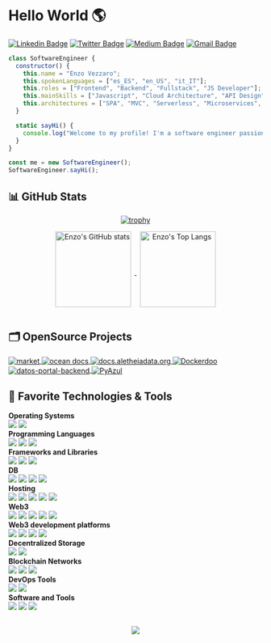 # Hello World 🌎

[![Linkedin Badge](https://img.shields.io/badge/-enzovezzaro-blue?style=flat&logo=Linkedin&logoColor=white&link=https://www.linkedin.com/in/enzo-vezzaro/)](https://www.linkedin.com/in/enzo-vezzaro/)
[![Twitter Badge](https://img.shields.io/badge/-@enzovezzaro-1ca0f1?style=flat&labelColor=1ca0f1&logo=twitter&logoColor=white&link=https://twitter.com/enzo_vezzaro)](https://twitter.com/enzo_vezzaro)
[![Medium Badge](https://img.shields.io/badge/-@enzovezzaro-000000?style=flat&labelColor=000000&logo=Medium&link=https://medium.com/@insuladigitalstudio)](https://medium.com/@insuladigitalstudio)
[![Gmail Badge](https://img.shields.io/badge/-enzovezzaro-c14438?style=flat&logo=Gmail&logoColor=white&link=mailto:enzo-vezzaro@live.it)](mailto:enzo-vezzaro@live.it)

```javascript
class SoftwareEngineer {
  constructor() {
    this.name = "Enzo Vezzaro";
    this.spokenLanguages = ["es_ES", "en_US", "it_IT"];
    this.roles = ["Frontend", "Backend", "Fullstack", "JS Developer"];
    this.mainSkills = ["Javascript", "Cloud Architecture", "API Design", "Web3"];
    this.architectures = ["SPA", "MVC", "Serverless", "Microservices", "Web3"];
  }

  static sayHi() {
    console.log("Welcome to my profile! I'm a software engineer passionate about open-source and Web3.");
  }
}

const me = new SoftwareEngineer();
SoftwareEngineer.sayHi();

```

## 📊 GitHub Stats

<div align="center">

  [![trophy](https://github-profile-trophy.vercel.app/?username=EnzoVezzaro&theme=flat&&margin-w=15&margin-h=15)](https://github.com/ryo-ma/github-profile-trophy)

  <a href="https://github.com/anuraghazra/github-readme-stats">
    <img align="center" height="150px" style="margin:0px 7px 15px 7px;" src="https://github-readme-stats.vercel.app/api?username=EnzoVezzaro&count_private=true&show_icons=true&include_all_commits=true" alt="Enzo's GitHub stats" />
  </a>

  <a href="https://github.com/anuraghazra/github-readme-stats">
    <img align="center" height="150px" style="margin:0px 7px 15px 7px;" src="https://github-readme-stats.vercel.app/api/top-langs/?username=EnzoVezzaro&layout=compact&langs_count=6" alt="Enzo's Top Langs" />
  </a>
  
</div>

## 🗂️ OpenSource Projects

<a href="https://github.com/oceanprotocol/market">
  <img align="center" src="https://github-readme-stats.vercel.app/api/pin/?username=oceanprotocol&repo=market&show_icons=true" alt="market" />
</a>

<a href="https://github.com/oceanprotocol/docs">
  <img align="center" src="https://github-readme-stats.vercel.app/api/pin/?username=oceanprotocol&repo=docs&show_icons=true" alt="ocean docs" />
</a>

<a href="https://github.com/Aletheia-Data/aletheiadata.org">
  <img align="center" src="https://github-readme-stats.vercel.app/api/pin/?username=Aletheia-Data&repo=aletheiadata.org&show_icons=true" alt="docs.aletheiadata.org" />
</a>

<a href="https://github.com/Aletheia-Data/strapi-provider-upload-web3-storage">
  <img align="center" src="https://github-readme-stats.vercel.app/api/pin/?username=Aletheia-Data&repo=strapi-provider-upload-web3-storage&show_icons=true" alt="Dockerdoo" />
</a>

<a href="https://github.com/EnzoVezzaro/Ultimate-Front-End-Started-Kit">
  <img align="center" src="https://github-readme-stats.vercel.app/api/pin/?username=EnzoVezzaro&repo=Ultimate-Front-End-Started-Kit&show_icons=true" alt="datos-portal-backend" />
</a>

<a href="https://github.com/AWeb3Agency/legal-gpt">
  <img align="center" src="https://github-readme-stats.vercel.app/api/pin/?username=AWeb3Agency&repo=legal-gpt&show_icons=true" alt="PyAzul" />
</a>

## 🔧 Favorite Technologies & Tools

**Operating Systems**<br>
![](https://img.shields.io/badge/-Linux-informational?style=flat&logo=linux&logoColor=white&color=FCC624)
![](https://img.shields.io/badge/-MacOS-informational?style=flat&logo=macos&logoColor=white&color=000000)
<br>
**Programming Languages**<br>
![](https://img.shields.io/badge/-JavaScript-informational?style=flat&logo=javascript&logoColor=white&color=F7DF1E)
![](https://img.shields.io/badge/-NodeJS-informational?style=flat&logo=Node.js&logoColor=white&color=43853d)
![](https://img.shields.io/badge/-Markdown-informational?style=flat&logo=markdown&logoColor=white&color=000000)
<br>
**Frameworks and Libraries**<br>
![](https://img.shields.io/badge/-Next.js-informational?style=flat&logo=next.js&logoColor=white&color=000000)
![](https://img.shields.io/badge/-React-informational?style=flat&logo=react&logoColor=white&color=61DAFB)
![](https://img.shields.io/badge/-Express-informational?style=flat&logo=express&logoColor=white&color=092E20)
<br>
**DB**<br>
![](https://img.shields.io/badge/-PostgreSQL-informational?style=flat&logo=postgresql&logoColor=white&color=4169E1)
![](https://img.shields.io/badge/-MySQL-informational?style=flat&logo=mysql&logoColor=white&color=4479A1)
![](https://img.shields.io/badge/-DynamoDB-informational?style=flat&logo=amazondynamodb&logoColor=white&color=4053D6)
![](https://img.shields.io/badge/-MongoDB-informational?style=flat&logo=mongodb&logoColor=white&color=47A248)
<br>
**Hosting**<br>
![](https://img.shields.io/badge/-Google_Cloud_Platform-informational?style=flat&logo=google-cloud&logoColor=white&color=2496ED)
![](https://img.shields.io/badge/-Netlify-informational?style=flat&logo=netlify&logoColor=white&color=123F6D)
![](https://img.shields.io/badge/-Amazon_Web_Services-informational?style=flat&logo=amazon-aws&logoColor=white&color=232F3E)
![](https://img.shields.io/badge/-Github_Pages-informational?style=flat&logo=github&logoColor=white&color=222222)
![](https://img.shields.io/badge/-Vercel-informational?style=flat&logo=vercel&logoColor=white&color=000000)
<br>
**Web3**<br>
![](https://img.shields.io/badge/-Hardhat-informational?style=flat&logo=hardhat&logoColor=white&color=ECD53F)
![](https://img.shields.io/badge/-Web3.js-informational?style=flat&logo=web3.js&logoColor=white&color=F16822)
![](https://img.shields.io/badge/-Magic_Link-informational?style=flat&logo=magic_link&logoColor=white&color=512BD4)
![](https://img.shields.io/badge/-Ganache-informational?style=flat&logo=ganache&logoColor=white&color=5d464d)
![](https://img.shields.io/badge/-Wagmi-informational?style=flat&logo=wagmi&logoColor=white&color=333333)
<br>
**Web3 development platforms**<br>
![](https://img.shields.io/badge/-Ocean_Protocol-informational?style=flat&logo=ocean&logoColor=white&color=000)
![](https://img.shields.io/badge/-Infura-informational?style=flat&logo=infura&logoColor=white&color=eb693f)
![](https://img.shields.io/badge/-Alchemy-informational?style=flat&logo=alchemy&logoColor=white&color=0C0C0E)
![](https://img.shields.io/badge/-Moralis-informational?style=flat&logo=moralis&logoColor=white&color=1FA6F5)
<br>
**Decentralized Storage**<br>
![](https://img.shields.io/badge/-IPFS-informational?style=flat&logo=ipfs&logoColor=white&color=65C2CB)
![](https://img.shields.io/badge/-Arweave-informational?style=flat&logo=arweave&logoColor=white&color=F16822)
<br>
**Blockchain Networks**<br>
![](https://img.shields.io/badge/-Etherium-informational?style=flat&logo=ethereum&logoColor=white&color=3C3C3D)
![](https://img.shields.io/badge/-Polygon-informational?style=flat&logo=polygon&logoColor=white&color=F16822)
![](https://img.shields.io/badge/-Filecoin-informational?style=flat&logo=filecoin&logoColor=white&color=0090ff)
<br>
**DevOps Tools**<br>
![](https://img.shields.io/badge/-Docker-informational?style=flat&logo=docker&logoColor=white&color=2496ED)
![](https://img.shields.io/badge/-Github_Actions-informational?style=flat&logo=github-actions&logoColor=white&color=2088FF)
<br>
**Software and Tools**<br>
![](https://img.shields.io/badge/-Git-informational?style=flat&logo=git&logoColor=white&color=F05032)
![](https://img.shields.io/badge/-VS_Code-informational?style=flat&logo=visual-studio-code&logoColor=white&color=007ACC)
![](https://img.shields.io/badge/-Figma-informational?style=flat&logo=figma&color=FFFFFF)

## 

<div align="center">

<a href = "https://github.com/EnzoVezzaro/EnzoVezzaro/graphs/contributors">
<img src = "https://contrib.rocks/image?repo=EnzoVezzaro/EnzoVezzaro"/>
</a>

</div>
